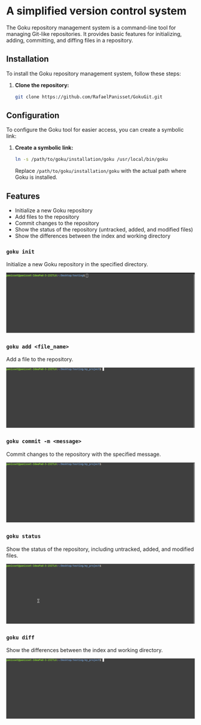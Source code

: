# A simplified version control system

The Goku repository management system is a command-line tool for managing Git-like repositories. It provides basic features for initializing, adding, committing, and diffing files in a repository.

## Installation

To install the Goku repository management system, follow these steps:

1. **Clone the repository:**

    ```sh
    git clone https://github.com/RafaelPanisset/GokuGit.git
    ```

## Configuration

To configure the Goku tool for easier access, you can create a symbolic link:

1. **Create a symbolic link:**

    ```sh
    ln -s /path/to/goku/installation/goku /usr/local/bin/goku
    ```

    Replace `/path/to/goku/installation/goku` with the actual path where Goku is installed.

## Features

* Initialize a new Goku repository
* Add files to the repository
* Commit changes to the repository
* Show the status of the repository (untracked, added, and modified files)
* Show the differences between the index and working directory

### `goku init`

Initialize a new Goku repository in the specified directory.


![Initialize repository](assets/init-repo.gif)

### `goku add <file_name>`

Add a file to the repository.

![Initialize repository](assets/add-repo.gif)

### `goku commit -m <message>`

Commit changes to the repository with the specified message.

![Initialize repository](assets/commit-repo.gif)


### `goku status`

Show the status of the repository, including untracked, added, and modified files.

![Initialize repository](assets/status-repo.gif)

### `goku diff`

Show the differences between the index and working directory.

![Initialize repository](assets/diff-repo.gif)



